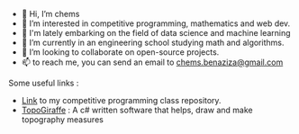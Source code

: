 - 👋 Hi, I’m chems
- 👀 I’m interested in competitive programming, mathematics and web dev.
- 📑 I'm lately embarking on the field of data science and machine learning  
- 🌱 I’m currently in an engineering school studying math and algorithms.
- 💞️ I’m looking to collaborate on open-source projects.
- 📫 to reach me, you can send an email to chems.benaziza@gmail.com


Some useful links : 
- [Link](https://github.com/chemousesi/INF280) to my competitive programming class repository.
- [TopoGiraffe](https://github.com/chemousesi/TopoGiraffe) : A c# written software that helps, draw and make topography measures

<!---
chemousesi/chemousesi is a ✨ special ✨ repository because its `README.md` (this file) appears on your GitHub profile.
You can click the Preview link to take a look at your changes.
--->
